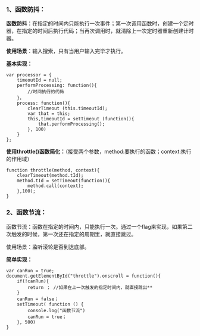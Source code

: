 ### **1、函数防抖：**

**函数防抖**：在指定的时间内只能执行一次事件；第一次调用函数时，创建一个定时器，在指定的时间后执行代码；当再次调用时，就清除上一次定时器重新创建计时器。

**使用场景**：输入搜索，只有当用户输入完毕才执行。

**基本实现：**

    var processor = {
    	timeoutId = null;
    	performProcessing: function(){
    		//时间执行的代码
    	}，
    	process: function(){
    		clearTimeout (this.timeoutId);
    		var that = this;
    		this,timeoutId = setTimeout (function(){
    			that.performProcessing();
    		}, 100)
    	}
    };

**使用throttle()函数简化：**（接受两个参数，method:要执行的函数；context:执行的作用域）  

    function throttle(method, context){
    	clearTimeout(method.tId);
    	method.tId = setTimeout(function(){
    		method.call(context);
    	},100);
    }

  

### **2、函数节流：**  

函数节流：函数在指定的时间内，只能执行一次。通过一个flag来实现，如果第二次触发的时候，第一次还在指定的周期里，就直接跳过。

使用场景：监听滚轮是否到达底部。

**简单实现：**

    var canRun = true;
    document.getElementById("throttle").onscroll = function(){
    	if(!canRun){
    		return ； //如果在上一次触发的指定时间内，就直接跳出**
    	}
    	canRun = false；
    	setTimeout( function () {
    		console.log("函数节流")
    		canRun = true；
    	}, 500)
    }

<!--stackedit_data:
eyJoaXN0b3J5IjpbODQ2MTAyNTU3XX0=
-->